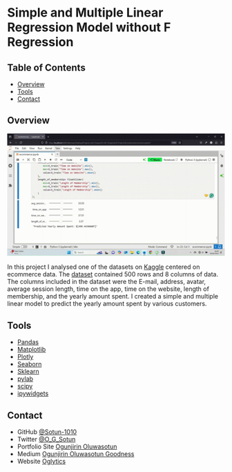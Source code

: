 # Simple and Multiple Linear Regression Model without F Regression

<!-- TABLE OF CONTENTS -->

## Table of Contents

- [Overview](#overview)
- [Tools](#tools)
- [Contact](#contact)

<!-- OVERVIEW -->

## Overview

![screenshot](interactive.gif)

In this project I analysed one of the datasets on [Kaggle](<https://www.kaggle.com>) centered on ecommerce data. The [dataset](https://medium.com/r/?url=https%3A%2F%2Fwww.kaggle.com%2Fdatasets%2Fkolawale%2Ffocusing-on-mobile-app-or-website) contained 500 rows and  8 columns of data. The columns included in the dataset were the E-mail, address, avatar, average session length, time on the app, time on the website, length of membership, and the yearly amount spent. I created a simple and multiple linear model to predict the yearly amount spent by various customers.

## Tools

- [Pandas](https://pandas.pydata.org)
- [Matplotlib](https://matplotlib.org)
- [Plotly](https://plotly.com/)
- [Seaborn](https://seaborn.pydata.org)
- [Sklearn](https://scikit-learn.org/stable/user_guide.html)
- [pylab](https://matplotlib.org/stable/api/pylab.html)
- [scipy](https://docs.scipy.org/doc/scipy/)
- [ipywidgets](https://ipywidgets.readthedocs.io/en/stable/)

## Contact

- GitHub [@Sotun-1010](https://github.com/Sotun-1010)
- Twitter [@O_G_Sotun](https://twitter.com/O_G_Sotun?t=kRiO1YNhYKn8NJJnxTZ42A&s=03)
- Portfolio Site [Ogunjirin Oluwasotun](https://www.datascienceportfol.io/oluwasotunogunjirind)
- Medium [Ogunjirin Oluwasotun Goodness](https://medium.com/@oluwasotunogunjirin)
- Website [Oglytics](https://oglytics.webflow.io/)
